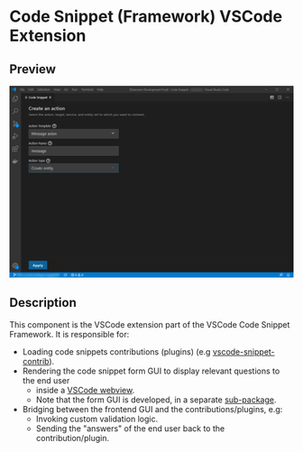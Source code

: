 # Code Snippet (Framework) VSCode Extension

## Preview

![form gui screenshot](./resources/preview.png)

## Description

This component is the VSCode extension part of the VSCode Code Snippet Framework.
It is responsible for:

- Loading code snippets contributions (plugins) (e.g [vscode-snippet-contrib](../../examples)).
- Rendering the code snippet form GUI to display relevant questions to the end user
  - inside a [VSCode webview](https://code.visualstudio.com/api/extension-guides/webview).
  - Note that the form GUI is developed, in a separate [sub-package](../frontend).
- Bridging between the frontend GUI and the contributions/plugins, e.g:
  - Invoking custom validation logic.
  - Sending the "answers" of the end user back to the contribution/plugin.
